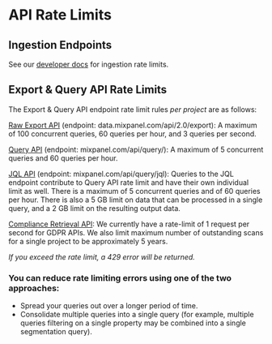 # API Rate Limits

## Ingestion Endpoints

See our [developer docs](https://developer.mixpanel.com/reference/import-events#rate-limits) for ingestion rate limits.

## Export & Query API Rate Limits

The Export & Query API endpoint rate limit rules _per project_ are as follows:

[Raw Export API](https://developer.mixpanel.com/reference/raw-event-export) (endpoint: data.mixpanel.com/api/2.0/export): A maximum of 100 concurrent queries, 60 queries per hour, and 3 queries per second.

[Query API](https://developer.mixpanel.com/reference/query-api) (endpoint: mixpanel.com/api/query/): A maximum of 5 concurrent queries and 60 queries per hour.

[JQL API](https://developer.mixpanel.com/reference/query-jql) (endpoint: mixpanel.com/api/query/jql): Queries to the JQL endpoint contribute to Query API rate limit and have their own individual limit as well. There is a maximum of 5 concurrent queries and of 60 queries per hour. There is also a 5 GB limit on data that can be processed in a single query, and a 2 GB limit on the resulting output data.

[Compliance Retrieval API](/docs/privacy/end-user-data-management#rate-limit): We currently have a rate-limit of 1 request per second for GDPR APIs. We also limit maximum number of outstanding scans for a single project to be approximately 5 years.

_If you exceed the rate limit, a 429 error will be returned._


### You can reduce rate limiting errors using one of the two approaches:

* Spread your queries out over a longer period of time.
* Consolidate multiple queries into a single query (for example, multiple queries filtering on a single property may be combined into a single segmentation query).
